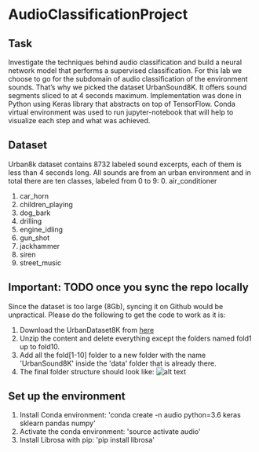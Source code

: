 # AudioClassificationProject

## Task
Investigate the techniques behind audio classification and build a neural network model that performs a supervised classification. 
For this lab we choose to go for the subdomain of audio classification of the environment sounds. That’s why we picked the dataset UrbanSound8K. It offers sound segments sliced to at 4 seconds maximum.
Implementation was done in Python using Keras library that abstracts on top of TensorFlow. Conda virtual environment was used to run jupyter-notebook that will help to visualize each step and what was achieved.


## Dataset
Urban8k dataset contains 8732 labeled sound excerpts, each of them is less than 4 seconds long. All sounds are from an urban environment and in total there are ten classes, labeled from 0 to 9:
0. air_conditioner  
1. car_horn  
2. children_playing  
3. dog_bark  
4. drilling  
5. engine_idling
6. gun_shot
7. jackhammer
8. siren
9. street_music

## Important: TODO once you sync the repo locally
Since the dataset is too large (8Gb), syncing it on Github would be unpractical. Please do the following to get the code to work as it is:
1. Download the UrbanDataset8K from [here](https://urbansounddataset.weebly.com/download-urbansound8k.html)
2. Unzip the content and delete everything except the folders named fold1 up to fold10.
3. Add all the fold[1-10] folder to a new folder with the name 'UrbanSound8K' inside the 'data' folder that is already there.
4. The final folder structure should look like:
![alt text](https://i.imgur.com/UrT6glx.png)

## Set up the environment
1. Install Conda environment: 'conda create -n audio python=3.6 keras sklearn pandas numpy'
2. Activate the conda environment: 'source activate audio'
3. Install Librosa with pip: 'pip install librosa'
